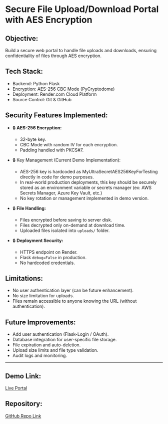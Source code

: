 # Secure File Upload/Download Portal with AES Encryption

## Objective:
Build a secure web portal to handle file uploads and downloads, ensuring confidentiality of files through AES encryption.

## Tech Stack:
- Backend: Python Flask
- Encryption: AES-256 CBC Mode (PyCryptodome)
- Deployment: Render.com Cloud Platform
- Source Control: Git & GitHub

## Security Features Implemented:

- 🔒 **AES-256 Encryption:** 
  - 32-byte key.
  - CBC Mode with random IV for each encryption.
  - Padding handled with PKCS#7.

- 🔒 Key Management (Current Demo Implementation):
  - AES-256 key is hardcoded as MyUltraSecretAES256KeyForTesting directly in code for demo purposes.
  - In real-world production deployments, this key should be securely stored as an environment variable or secrets manager (ex: AWS Secrets Manager, Azure Key Vault, etc.)
  - No key rotation or management implemented in demo version.

- 🔒 **File Handling:**
  - Files encrypted before saving to server disk.
  - Files decrypted only on-demand at download time.
  - Uploaded files isolated into `uploads/` folder.

- 🔒 **Deployment Security:**
  - HTTPS endpoint on Render.
  - Flask `debug=False` in production.
  - No hardcoded credentials.

## Limitations:
- No user authentication layer (can be future enhancement).
- No size limitation for uploads.
- Files remain accessible to anyone knowing the URL (without authentication).

## Future Improvements:
- Add user authentication (Flask-Login / OAuth).
- Database integration for user-specific file storage.
- File expiration and auto-deletion.
- Upload size limits and file type validation.
- Audit logs and monitoring.

---

## Demo Link:
[Live Portal](https://solid-space-fishstick-x5wgj56w99g6c64j5-5000.app.github.dev/)

## Repository:
[GitHub Repo Link](https://github.com/sachinsree47/FUTURE_CS_03)

